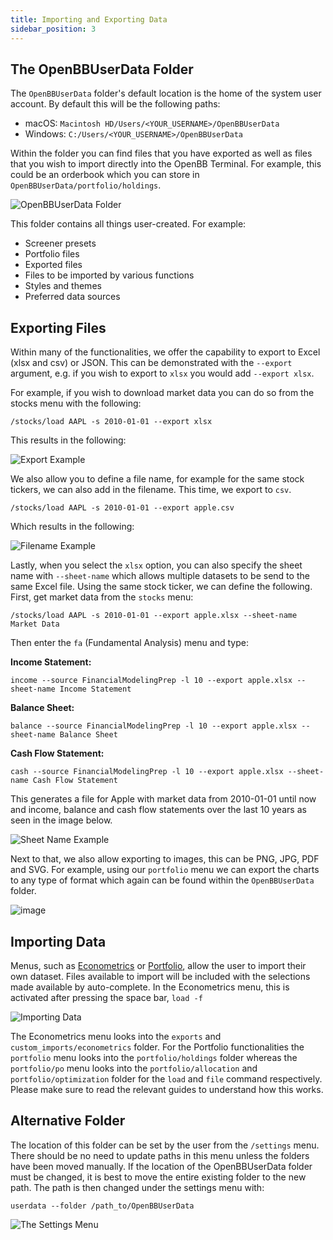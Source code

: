 ```yaml
---
title: Importing and Exporting Data
sidebar_position: 3
---
```


## The OpenBBUserData Folder

The `OpenBBUserData` folder's default location is the home of the system user account. By default this will be the following paths:
- macOS: `Macintosh HD/Users/<YOUR_USERNAME>/OpenBBUserData`
- Windows: `C:/Users/<YOUR_USERNAME>/OpenBBUserData`

Within the folder you can find files that you have exported as well as files that you wish to import directly into the OpenBB Terminal. For example, this could be an orderbook which you can store in `OpenBBUserData/portfolio/holdings`.

![OpenBBUserData Folder](https://user-images.githubusercontent.com/85772166/195742985-19f0e420-d8f7-4fea-a145-a0243b8f2ddc.png)

This folder contains all things user-created. For example:

 - Screener presets
 - Portfolio files
 - Exported files
 - Files to be imported by various functions
 - Styles and themes
 - Preferred data sources

## Exporting Files

Within many of the functionalities, we offer the capability to export to Excel (xlsx and csv) or JSON. This can be demonstrated with the `--export` argument, e.g. if you wish to export to `xlsx` you would add `--export xlsx`. 

For example, if you wish to download market data you can do so from the stocks menu with the following:

```console
/stocks/load AAPL -s 2010-01-01 --export xlsx
```

This results in the following:

![Export Example](https://user-images.githubusercontent.com/46355364/214817681-fd5324c3-003c-45eb-adf4-96d5b41a3c02.png)

We also allow you to define a file name, for example for the same stock tickers, we can also add in the filename. This time, we export to `csv`.

```console
/stocks/load AAPL -s 2010-01-01 --export apple.csv
```

Which results in the following:

![Filename Example](https://user-images.githubusercontent.com/46355364/214818131-597b3bd0-9c66-43f1-bf0e-2c0a703e2645.png)

Lastly, when you select the `xlsx` option, you can also specify the sheet name with `--sheet-name` which allows multiple datasets to be send to the same Excel file. Using the same stock ticker, we can define the following. First, get market data from the `stocks` menu:

```console
/stocks/load AAPL -s 2010-01-01 --export apple.xlsx --sheet-name Market Data
```

Then enter the `fa` (Fundamental Analysis) menu and type:

**Income Statement:**

```console
income --source FinancialModelingPrep -l 10 --export apple.xlsx --sheet-name Income Statement
```

**Balance Sheet:**
```console
balance --source FinancialModelingPrep -l 10 --export apple.xlsx --sheet-name Balance Sheet
```

**Cash Flow Statement:**

```console
cash --source FinancialModelingPrep -l 10 --export apple.xlsx --sheet-name Cash Flow Statement
```

This generates a file for Apple with market data from 2010-01-01 until now and income, balance and cash flow statements over the last 10 years as seen in the image below.

![Sheet Name Example](https://user-images.githubusercontent.com/46355364/214824561-6eaf3a88-746a-4abc-91e1-420c9036c00d.png)

Next to that, we also allow exporting to images, this can be PNG, JPG, PDF and SVG. For example, using our `portfolio` menu we can export the charts to any type of format which again can be found within the `OpenBBUserData` folder.

![image](https://user-images.githubusercontent.com/46355364/214819518-cec40468-9019-440c-8bfe-7bcabc207578.png)

## Importing Data

Menus, such as [Econometrics](https://docs.openbb.co/terminal/guides/intros/econometrics) or [Portfolio](https://docs.openbb.co/terminal/guides/intros/portfolio), allow the user to import their own dataset. Files available to import will be included with the selections made available by auto-complete. In the Econometrics menu, this is activated after pressing the space bar, `load -f `

![Importing Data](https://user-images.githubusercontent.com/85772166/204921760-38742f6c-ec78-4009-9c23-54dcb0504524.png)

The Econometrics menu looks into the `exports` and `custom_imports/econometrics` folder. For the Portfolio functionalities the `portfolio` menu looks into the `portfolio/holdings` folder whereas the `portfolio/po` menu looks into the `portfolio/allocation` and `portfolio/optimization` folder for the `load` and `file` command respectively. Please make sure to read the relevant guides to understand how this works.

## Alternative Folder

The location of this folder can be set by the user from the `/settings` menu. There should be no need to update paths in this menu unless the folders have been moved manually. If the location of the OpenBBUserData folder must be changed, it is best to move the entire existing folder to the new path. The path is then changed under the settings menu with:

```console
userdata --folder /path_to/OpenBBUserData
```

![The Settings Menu](https://user-images.githubusercontent.com/85772166/195736718-a1b821da-5977-437a-bd18-b44add2a29a2.png)
